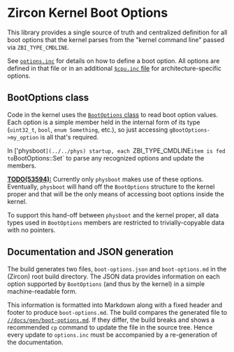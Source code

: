 # Zircon Kernel Boot Options

This library provides a single source of truth and centralized definition for
all boot options that the kernel parses from the "kernel command line" passed
via `ZBI_TYPE_CMDLINE`.

See [`options.inc`](include/lib/boot-options/options.inc) for details on how to
define a boot option.  All options are defined in that file or in an additional
[`$cpu.inc` file](include/lib/boot-options/x86.inc) for architecture-specific
options.

## BootOptions class

Code in the kernel uses the
[`BootOptions` class](include/lib/boot-options/boot-options.h) to
read boot option values.  Each option is a simple member held in the internal
form of its type (`uint32_t`, `bool`, `enum Something`, etc.), so just
accessing `gBootOptions->my_option` is all that's required.

In ['physboot`](../../phys) startup, each `ZBI_TYPE_CMDLINE` item is fed to
`BootOptions::Set` to parse any recognized options and update the members.

[**TODO(53594):**](https://fxbug.dev/53594) Currently only `physboot` makes use of
these options.  Eventually, `physboot` will hand off the `BootOptions`
structure to the kernel proper and that will be the only means of accessing
boot options inside the kernel.

To support this hand-off between `physboot` and the kernel proper, all data
types used in `BootOptions` members are restricted to trivially-copyable data
with no pointers.

## Documentation and JSON generation

The build generates two files, `boot-options.json` and `boot-options.md` in the
(Zircon) root build directory.  The JSON data provides information on each
option supported by `BootOptions` (and thus by the kernel) in a simple
machine-readable form.

This information is formatted into Markdown along with a fixed header and
footer to produce `boot-options.md`.  The build compares the generated file to
[`//docs/gen/boot-options.md`](../../../../docs/gen/boot-options.md).  If they
differ, the build breaks and shows a recommended `cp` command to update the
file in the source tree.  Hence every update to `options.inc` must be
accompanied by a re-generation of the documentation.
